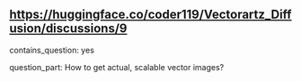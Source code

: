 ## https://huggingface.co/coder119/Vectorartz_Diffusion/discussions/9

contains_question: yes

question_part: How to get actual, scalable vector images?